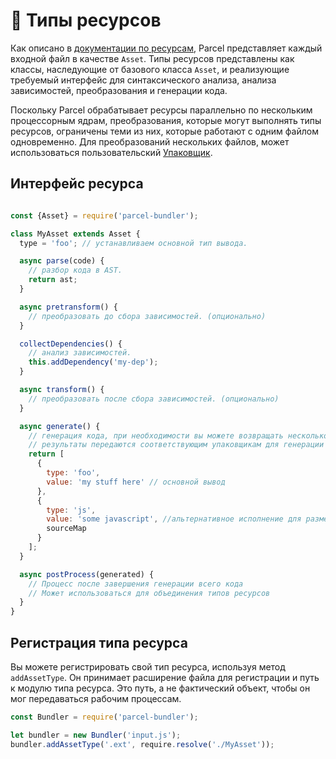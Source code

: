 # 📝 Типы ресурсов

Как описано в [документации по ресурсам](assets.html), Parcel представляет каждый входной файл в качестве `Asset`. Типы ресурсов представлены как классы, наследующие от базового класса `Asset`, и реализующие требуемый интерфейс для синтаксического анализа, анализа зависимостей, преобразования и генерации кода.

Поскольку Parcel обрабатывает ресурсы параллельно по нескольким процессорным ядрам, преобразования, которые могут выполнять типы ресурсов, ограничены теми из них, которые работают с одним файлом одновременно. Для преобразований нескольких файлов, может использоваться пользовательский [Упаковщик](packagers.html).

## Интерфейс ресурса

```javascript

const {Asset} = require('parcel-bundler');

class MyAsset extends Asset {
  type = 'foo'; // устанавливаем основной тип вывода.

  async parse(code) {
    // разбор кода в AST.
    return ast;
  }

  async pretransform() {
    // преобразовать до сбора зависимостей. (опционально)
  }

  collectDependencies() {
    // анализ зависимостей.
    this.addDependency('my-dep');
  }

  async transform() {
    // преобразовать после сбора зависимостей. (опционально) 
  }

  async generate() {
    // генерация кода, при необходимости вы можете возвращать несколько расширений.
    // результаты передаются соответствующим упаковщикам для генерации готовых бандлов.
    return [
      {
        type: 'foo',
        value: 'my stuff here' // основной вывод
      },
      {
        type: 'js',
        value: 'some javascript', //альтернативное исполнение для размещения в JS-бандле, если необходимо
        sourceMap
      }
    ];
  }

  async postProcess(generated) {
    // Процесс после завершения генерации всего кода
    // Может использоваться для объединения типов ресурсов
  }
}
```

## Регистрация типа ресурса

Вы можете регистрировать свой тип ресурса, используя метод `addAssetType`. Он принимает расширение файла для регистрации и путь к модулю типа ресурса. Это путь, а не фактический объект, чтобы он мог передаваться рабочим процессам.

```javascript
const Bundler = require('parcel-bundler');

let bundler = new Bundler('input.js');
bundler.addAssetType('.ext', require.resolve('./MyAsset'));
```
